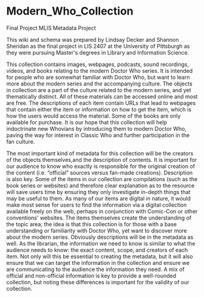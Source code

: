 # Modern_Who_Collection
Final Project MLIS Metadata Project

This wiki and schema was prepared by Lindsay Decker and Shannon Sheridan as the final project in LIS 2407 at the University of Pittsburgh as they were pursuing Master's degrees in Library and Information Science.

This collection contains images, webpages, podcasts, sound recordings, videos, and books relating to the modern Doctor Who series. It is intended for people who are somewhat familiar with Doctor Who, but want to learn more about the modern series and the accompanying culture. The objects in collection are a part of the culture related to the modern series, and yet thematically distinct. All of these materials can be accessed online and most are free. The descriptions of each item contain URLs that lead to webpages that contain either the item or information on how to get the item, which is how the users would access the material. Some of the books are only available for purchase. It is our hope that this collection will help indoctrinate new Whovians by introducing them to modern Doctor Who, paving the way for interest in Classic Who and further participation in the fan culture. 

The most important kind of metadata for this collection will be the creators of the objects themselves,and the description of contents. It is important for our audience to know who exactly is responsible for the original creation of the content (i.e. “official” sources versus fan-made creations). Description is also key. Some of the items in our collection are compilations (such as the book series or websites) and therefore clear explanation as to the resource will save users time by ensuring they only investigate in-depth things that may be useful to them. As many of our items are digital in nature, it would make most sense for users to find the information via a digital collection available freely on the web, perhaps in conjunction with Comic-Con or other conventions' websites. The items themselves create the understanding of the topic area; the idea is that this collection is for those with a base understanding or familiarity with Doctor Who, yet want to discover more about the modern series. Obviously descriptions will be in the metadata as well. As the librarian, the information we need to know is similar to what the audience needs to know: the exact content, scope, and creators of each item. Not only will this be essential to creating the metadata, but it will also ensure that we can target the information in the collection and ensure we are communicating to the audience the information they need. A mix of official and non-official information is key to provide a well-rounded collection, but noting these differences is important for the validity of our collection.
